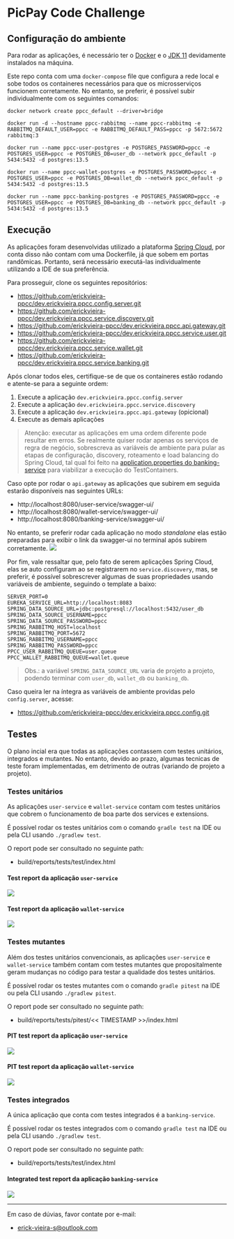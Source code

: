 # PicPay Code Challenge

## Configuração do ambiente
Para rodar as aplicações, é necessário ter o [Docker](https://www.docker.com/products/docker-desktop) e o [JDK 11](https://adoptopenjdk.net) devidamente instalados na máquina.

Este repo conta com uma `docker-compose` file que configura a rede local e sobe todos os containeres necessários para que os microsserviços funcionem corretamente. No entanto, se preferir, é possível subir individualmente com os seguintes comandos:
```
docker network create ppcc_default --driver=bridge  

docker run -d --hostname ppcc-rabbitmq --name ppcc-rabbitmq -e RABBITMQ_DEFAULT_USER=ppcc -e RABBITMQ_DEFAULT_PASS=ppcc -p 5672:5672 rabbitmq:3  

docker run --name ppcc-user-postgres -e POSTGRES_PASSWORD=ppcc -e POSTGRES_USER=ppcc -e POSTGRES_DB=user_db --network ppcc_default -p 5434:5432 -d postgres:13.5

docker run --name ppcc-wallet-postgres -e POSTGRES_PASSWORD=ppcc -e POSTGRES_USER=ppcc -e POSTGRES_DB=wallet_db --network ppcc_default -p 5434:5432 -d postgres:13.5

docker run --name ppcc-banking-postgres -e POSTGRES_PASSWORD=ppcc -e POSTGRES_USER=ppcc -e POSTGRES_DB=banking_db --network ppcc_default -p 5434:5432 -d postgres:13.5
```

## Execução
As aplicações foram desenvolvidas utilizado a plataforma [Spring Cloud](https://spring.io/projects/spring-cloud), por conta disso não contam com uma Dockerfile, já que sobem em portas randômicas. Portanto, será necessário executá-las individualmente utilizando a IDE de sua preferência.

Para prosseguir, clone os seguintes repositórios:
- https://github.com/erickvieira-ppcc/dev.erickvieira.ppcc.config.server.git
- https://github.com/erickvieira-ppcc/dev.erickvieira.ppcc.service.discovery.git
- https://github.com/erickvieira-ppcc/dev.erickvieira.ppcc.api.gateway.git
- https://github.com/erickvieira-ppcc/dev.erickvieira.ppcc.service.user.git
- https://github.com/erickvieira-ppcc/dev.erickvieira.ppcc.service.wallet.git
- https://github.com/erickvieira-ppcc/dev.erickvieira.ppcc.service.banking.git

Após clonar todos eles, certifique-se de que os containeres estão rodando e atente-se para a seguinte ordem:
1. Execute a aplicação `dev.erickvieira.ppcc.config.server`
2. Execute a aplicação `dev.erickvieira.ppcc.service.discovery`
3. Execute a aplicação `dev.erickvieira.ppcc.api.gateway` (opicional)
4. Execute as demais aplicações

> Atenção: executar as aplicações em uma ordem diferente pode resultar em erros. Se realmente quiser rodar apenas os serviços de regra de negócio, sobrescreva as variáveis de ambiente para pular as etapas de configuração, discovery, roteamento e load balancing do Spring Cloud, tal qual foi feito na [application.properties do banking-service](https://github.com/erickvieira-ppcc/dev.erickvieira.ppcc.service.banking/blob/main/src/main/resources/application-test.properties) para viabilizar a execução do TestContainers.

Caso opte por rodar o `api.gateway` as aplicações que subirem em seguida estarão disponíveis nas seguintes URLs:
- http://localhost:8080/user-service/swagger-ui/
- http://localhost:8080/wallet-service/swagger-ui/
- http://localhost:8080/banking-service/swagger-ui/

No entanto, se preferir rodar cada aplicação no modo _standalone_ elas estão preparadas para exibir o link da swagger-ui no terminal após subirem corretamente.
![](swagger-ui-running-port.png)

Por fim, vale ressaltar que, pelo fato de serem aplicações Spring Cloud, elas se auto configuram ao se registrarem  no `service.discovery`, mas, se preferir, é possível sobrescrever algumas de suas propriedades usando variáveis de ambiente, seguindo o template a baixo:
```
SERVER_PORT=0  
EUREKA_SERVICE_URL=http://localhost:8083  
SPRING_DATA_SOURCE_URL=jdbc:postgresql://localhost:5432/user_db  
SPRING_DATA_SOURCE_USERNAME=ppcc  
SPRING_DATA_SOURCE_PASSWORD=ppcc  
SPRING_RABBITMQ_HOST=localhost  
SPRING_RABBITMQ_PORT=5672  
SPRING_RABBITMQ_USERNAME=ppcc  
SPRING_RABBITMQ_PASSWORD=ppcc  
PPCC_USER_RABBITMQ_QUEUE=user.queue  
PPCC_WALLET_RABBITMQ_QUEUE=wallet.queue  
```

> Obs.: a variável `SPRING_DATA_SOURCE_URL` varia de projeto a projeto, podendo terminar com `user_db`, `wallet_db` ou `banking_db`.

Caso queira ler na íntegra as variáveis de ambiente providas pelo `config.server`, acesse:
- https://github.com/erickvieira-ppcc/dev.erickvieira.ppcc.config.git

## Testes

O plano incial era que todas as aplicações contassem com testes unitários, integrados e mutantes. No entanto, devido ao prazo, algumas tecnicas de teste foram implementadas, em detrimento de outras (variando de projeto a projeto).

### Testes unitários  

As aplicações `user-service` e `wallet-service` contam com testes unitários que cobrem o funcionamento de boa parte dos services e extensions.  

É possível rodar os testes unitários com o comando `gradle test` na IDE ou pela CLI usando `./gradlew test`.

O report pode ser consultado no seguinte path:
- build/reports/tests/test/index.html

#### Test report da aplicação `user-service`
![](user-service-unit-tests-report.png)
#### Test report da aplicação `wallet-service`
![](wallet-service-unit-tests-report.png)

### Testes mutantes  

Além dos testes unitários convencionais, as aplicações `user-service` e `wallet-service` também contam com testes mutantes que propositalmente geram mudanças no código para testar a qualidade dos testes unitários.  

É possível rodar os testes mutantes com o comando `gradle pitest` na IDE ou pela CLI usando `./gradlew pitest`.

O report pode ser consultado no seguinte path:
- build/reports/tests/pitest/<< TIMESTAMP >>/index.html

#### PIT test report da aplicação `user-service`
![](user-service-mutation-tests-report.png)
#### PIT test report da aplicação `wallet-service`
![](wallet-service-mutation-tests-report.png)

### Testes integrados  

A única aplicação que conta com testes integrados é a `banking-service`.  

É possível rodar os testes integrados com o comando `gradle test` na IDE ou pela CLI usando `./gradlew test`.

O report pode ser consultado no seguinte path:
- build/reports/tests/test/index.html

#### Integrated test report da aplicação `banking-service`
![](banking-service-integrated-tests-report.png)

---

Em caso de dúvias, favor contate por e-mail:
- erick-vieira-s@outlook.com